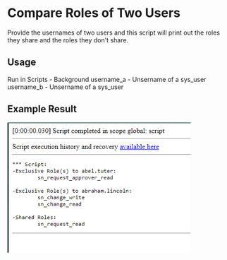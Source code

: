 # Compare Roles of Two Users
Provide the usernames of two users and this script will print out the roles they share and the roles they don't share.

## Usage
Run in Scripts - Background
username_a - Unsername of a sys_user
username_b - Unsername of a sys_user


## Example Result
![compare-roles](example-output.PNG)
